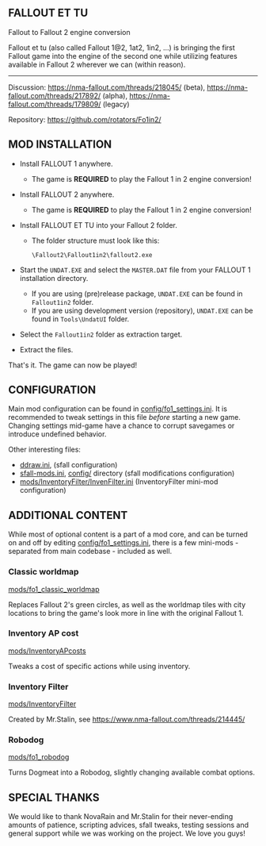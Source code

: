 FALLOUT ET TU
-------------
Fallout to Fallout 2 engine conversion


Fallout et tu (also called Fallout 1@2, 1at2, 1in2, ...) is bringing the first Fallout game into the engine of the second one while utilizing features available in Fallout 2 wherever we can (within reason).

---

Discussion: https://nma-fallout.com/threads/218045/ (beta),
            https://nma-fallout.com/threads/217892/ (alpha),
            https://nma-fallout.com/threads/179809/ (legacy)

Repository: https://github.com/rotators/Fo1in2/


MOD INSTALLATION
----------------

- Install FALLOUT 1 anywhere.
  - The game is **REQUIRED** to play the Fallout 1 in 2 engine conversion!

- Install FALLOUT 2 anywhere.
  - The game is **REQUIRED** to play the Fallout 1 in 2 engine conversion!

- Install FALLOUT ET TU into your Fallout 2 folder.
  - The folder structure must look like this:
    ```
    \Fallout2\Fallout1in2\fallout2.exe
    ```

- Start the `UNDAT.EXE` and select the `MASTER.DAT` file from your FALLOUT 1 installation directory.
  - If you are using (pre)release package, `UNDAT.EXE` can be found in `Fallout1in2` folder.
  - If you are using development version (repository), `UNDAT.EXE` can be found in `Tools\UndatUI` folder.

- Select the `Fallout1in2` folder as extraction target.

- Extract the files.

That's it. The game can now be played!


CONFIGURATION
-------------

Main mod configuration can be found in [config/fo1_settings.ini](config/fo1_settings.ini). It is recommended to tweak settings in this file _before_ starting a new game. Changing settings mid-game have a chance to corrupt savegames or introduce undefined behavior.

Other interesting files:
- [ddraw.ini](ddraw.ini), (sfall configuration)
- [sfall-mods.ini](sfall-mods.ini), [config/](config/) directory (sfall modifications configuration)
- [mods/InventoryFilter/InvenFilter.ini](mods/InventoryFilter/InvenFilter.ini) (InventoryFilter mini-mod configuration)


ADDITIONAL CONTENT
------------------

While most of optional content is a part of a mod core, and can be turned on and off by editing [config/fo1_settings.ini](config/fo1_settings.ini), there is a few mini-mods - separated from main codebase - included as well.

### Classic worldmap ###
[mods/fo1_classic_worldmap](mods/fo1_classic_worldmap)

Replaces Fallout 2's green circles, as well as the worldmap tiles with city locations to bring the game's look more in line with the original Fallout 1.

### Inventory AP cost ###
[mods/InventoryAPcosts](mods/InventoryAPcosts)

Tweaks a cost of specific actions while using inventory.

### Inventory Filter ###
[mods/InventoryFilter](mods/InventoryFilter)

Created by Mr.Stalin, see https://www.nma-fallout.com/threads/214445/

### Robodog ###
[mods/fo1_robodog](mods/fo1_robodog)

Turns Dogmeat into a Robodog, slightly changing available combat options.


SPECIAL THANKS
--------------

We would like to thank NovaRain and Mr.Stalin for their never-ending amounts of patience, scripting advices, sfall tweaks, testing sessions and general support while we was working on the project. We love you guys!
